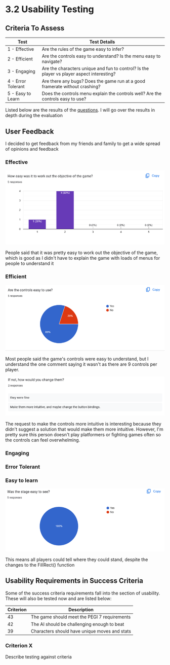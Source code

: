 # 3.2 Usability Testing

## Criteria To Assess

| Test               | Test Details                                                                              |
| ------------------ | ----------------------------------------------------------------------------------------- |
| 1 - Effective      | Are the rules of the game easy to infer?                                                  |
| 2 - Efficient      | Are the controls easy to understand? Is the menu easy to navigate?                        |
| 3 - Engaging       | Are the characters unique and fun to control? Is the player vs player aspect interesting? |
| 4 - Error Tolerant | Are there any bugs? Does the game run at a good framerate without crashing?               |
| 5 - Easy to Learn  | Does the controls menu explain the controls well? Are the controls easy to use?           |

Listed below are the results of the [questions](https://docs.google.com/forms/d/1jMLAYh6TSQSLULqdCOt8r67Vs1lns-aoPoWndydsiGI/edit?usp=forms\_home\&ths=true). I will go over the results in depth during the evaluation

## User Feedback

I decided to get feedback from my friends and family to get a wide spread of opinions and feedback

### Effective

![](<../.gitbook/assets/image (18).png>)

People said that it was pretty easy to work out the objective of the game, which is good as I didn't have to explain the game with loads of menus for people to understand it

### Efficient

![](<../.gitbook/assets/image (19).png>)

Most people said the game's controls were easy to understand, but I understand the one comment saying it wasn't as there are 9 controls per player.&#x20;

![](<../.gitbook/assets/image (20).png>)

The request to make the controls more intuitive is interesting because they didn't suggest a solution that would make them more intuitive. However, I'm pretty sure this person doesn't play platformers or fighting games often so the controls can feel overwhelming.

### Engaging





### Error Tolerant





### Easy to learn

![](<../.gitbook/assets/image (21).png>)

This means all players could tell where they could stand, despite the changes to the FillRect() function

## Usability Requirements in Success Criteria

Some of the success criteria requirements fall into the section of usability. These will also be tested now and are listed below:

| Criterion | Description                                   |
| --------- | --------------------------------------------- |
| 43        | The game should meet the PEGI 7 requirements  |
| 42        | The AI should be challenging enough to beat   |
| 39        | Characters should have unique moves and stats |

### Criterion X

Describe testing against criteria
